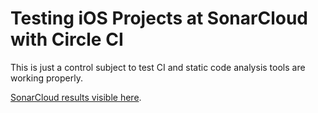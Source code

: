 # Testing iOS Projects at SonarCloud with Circle CI
This is just a control subject to test CI and static code analysis tools are working properly.

[SonarCloud results visible here](https://sonarcloud.io/organizations/designerferro-github/projects "SonarCloud results").
